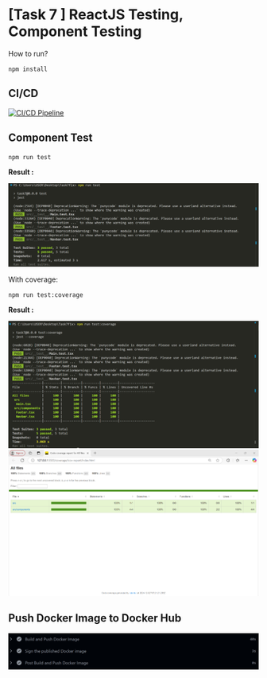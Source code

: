 # [Task 7 ] ReactJS Testing, Component Testing

How to run?
```shell
npm install
```

## CI/CD
[![CI/CD Pipeline](https://github.com/niasur/coba7/actions/workflows/main.yml/badge.svg)](https://github.com/niasur/coba7/actions/workflows/main.yml)

## Component Test
```
npm run test
```

**Result :**

![image](https://github.com/niasur/coba7/blob/main/src/assets/test.png)

With coverage:
```shell
npm run test:coverage
```

**Result :**

![image](https://github.com/niasur/coba7/blob/main/src/assets/coverage.png)
![image](https://github.com/niasur/coba7/blob/main/src/assets/report%20coverage.png)

## Push Docker Image to Docker Hub

![image](https://github.com/niasur/coba7/blob/main/src/assets/docker%20hub.png)
